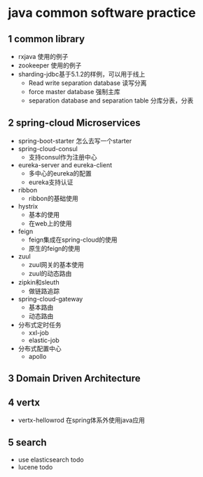 # java common software practice

## 1 common library

- rxjava 使用的例子
- zookeeper 使用的例子
- sharding-jdbc基于5.1.2的样例，可以用于线上
    - Read write separation database 读写分离
    - force master database 强制主库
    - separation database and separation table 分库分表，分表


## 2 spring-cloud Microservices

- spring-boot-starter  怎么去写一个starter
- spring-cloud-consul 
    - 支持consul作为注册中心
- eureka-server and eureka-client  
    - 多中心的eureka的配置
    - eureka支持认证
- ribbon
    - ribbon的基础使用
- hystrix
    - 基本的使用
    - 在web上的使用
- feign 
    - feign集成在spring-cloud的使用
    - 原生的feign的使用
- zuul
    - zuul网关的基本使用
    - zuul的动态路由
- zipkin和sleuth
    - 做链路追踪
- spring-cloud-gateway
    - 基本路由
    - 动态路由
- 分布式定时任务
    - xxl-job
    - elastic-job
- 分布式配置中心
    - apollo

## 3 Domain Driven Architecture


## 4 vertx
- vertx-hellowrod 在spring体系外使用java应用

## 5 search
- use elasticsearch todo
- lucene  todo










